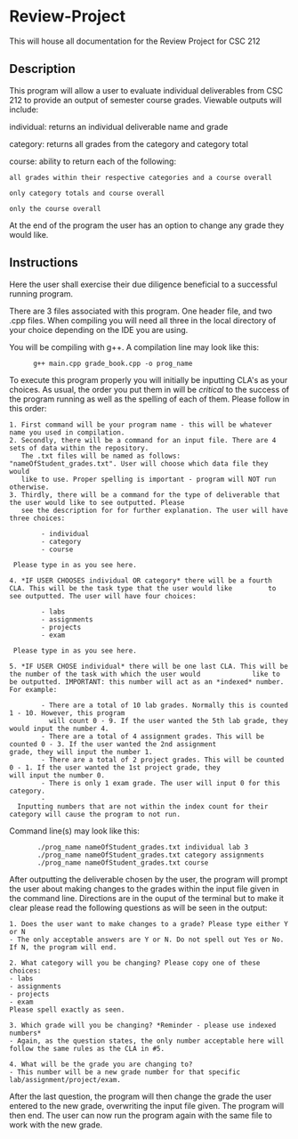 # Review-Project

This will house all documentation for the Review Project for CSC 212

## Description

This program will allow a user to evaluate individual deliverables from CSC 212 to provide an 
output of semester course grades. Viewable outputs will include:

 individual: returns an individual deliverable name and grade

 category: returns all grades from the category and category total

 course: ability to return each of the following:

    all grades within their respective categories and a course overall

    only category totals and course overall

    only the course overall 

At the end of the program the user has an option to change any grade they would like.


## Instructions

Here the user shall exercise their due diligence beneficial to a successful 
running program.

There are 3 files associated with this program. One header file, and two
.cpp files. When compiling you will need all three in the local directory of your
choice depending on the IDE you are using.

You will be compiling with g++. A compilation line may look like this:

          g++ main.cpp grade_book.cpp -o prog_name

To execute this program properly you will initially be inputting CLA's as your choices. 
As usual, the order you put them in will be *critical* to the success of the program running as well
as the spelling of each of them. 
Please follow in this order:  

    1. First command will be your program name - this will be whatever name you used in compilation.
    2. Secondly, there will be a command for an input file. There are 4 sets of data within the repository. 
       The .txt files will be named as follows: "nameOfStudent_grades.txt". User will choose which data file they would 
       like to use. Proper spelling is important - program will NOT run otherwise.
    3. Thirdly, there will be a command for the type of deliverable that the user would like to see outputted. Please
       see the description for for further explanation. The user will have three choices:
     
            - individual
            - category
            - course
            
     Please type in as you see here. 
     
    4. *IF USER CHOOSES individual OR category* there will be a fourth CLA. This will be the task type that the user would like         to see outputted. The user will have four choices:
 
            - labs
            - assignments
            - projects
            - exam 
   
     Please type in as you see here.
     
    5. *IF USER CHOSE individual* there will be one last CLA. This will be the number of the task with which the user would             like to be outputted. IMPORTANT: this number will act as an *indexed* number. For example:
  
            - There are a total of 10 lab grades. Normally this is counted 1 - 10. However, this program
              will count 0 - 9. If the user wanted the 5th lab grade, they would input the number 4. 
            - There are a total of 4 assignment grades. This will be counted 0 - 3. If the user wanted the 2nd assignment                     grade, they will input the number 1.
            - There are a total of 2 project grades. This will be counted 0 - 1. If the user wanted the 1st project grade, they               will input the number 0.
            - There is only 1 exam grade. The user will input 0 for this category.
            - 
      Inputting numbers that are not within the index count for their category will cause the program to not run.
      
Command line(s) may look like this:
   
           ./prog_name nameOfStudent_grades.txt individual lab 3
           ./prog_name nameOfStudent_grades.txt category assignments
           ./prog_name nameOfStudent_grades.txt course


After outputting the deliverable chosen by the user, the program will prompt the user about making changes to the grades within the input file given in the command line. Directions are in the ouput of the terminal but to make it clear please read the following questions as will be seen in the output:

    1. Does the user want to make changes to a grade? Please type either Y or N
    - The only acceptable answers are Y or N. Do not spell out Yes or No. If N, the program will end.
    
    2. What category will you be changing? Please copy one of these choices:
    - labs
    - assignments
    - projects
    - exam
    Please spell exactly as seen.
    
    3. Which grade will you be changing? *Reminder - please use indexed numbers*
    - Again, as the question states, the only number acceptable here will follow the same rules as the CLA in #5.
    
    4. What will be the grade you are changing to?
    - This number will be a new grade number for that specific lab/assignment/project/exam. 
  
After the last question, the program will then change the grade the user entered to the new grade, overwriting the input file given. The program will then end. The user can now run the program again with the same file to work with the new grade. 
    
